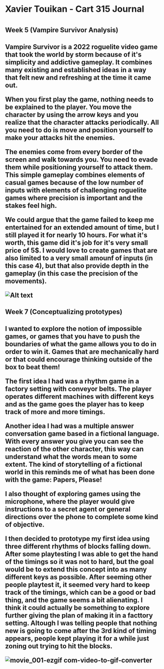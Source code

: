 <h1>Xavier Touikan - Cart 315 Journal<h1>
<h2> Week 5 (Vampire Survivor Analysis)<h2>

<p>
Vampire Survivor is a 2022 roguelite video game that took the world by storm because of it's simplicity and addictive gameplay.
It combines many existing and established ideas in a way that felt new and refreshing at the time it came out.

When you first play the game, nothing needs to be explained to the player. You move the character by using the arrow keys and
you realize that the character attacks periodically. All you need to do is move and position yourself to make your attacks hit the enemies.

The enemies come from every border of the screen and walk towards you. You need to evade them while positioning yourself to attack them.
This simple gameplay combines elements of casual games because of the low number of inputs with elements of challenging roguelite games
where precision is important and the stakes feel high.

We could argue that the game failed to keep me entertained for an extended amount of time, but I still played it for nearly 10 hours.
For what it's worth, this game did it's job for it's very small price of 5$. I would love to create games that are also limited to a
very small amounf of inputs (in this case 4), but that also provide depth in the gameplay (in this case the precision of the movements).
<p>
<img title="a title" alt="Alt text" src="https://github.com/mydigitaltears/CART_315/assets/25814675/c25743dc-b307-480d-a31e-db79892db78c">


<h2> Week 7 (Conceptualizing prototypes)<h2>

<p>
I wanted to explore the notion of impossible games, or games that you have to push the boundaries of what the game allows you to do in order to win it. Games that are mechanically hard or that could encourage thinking outside of the box to beat them!

The first idea I had was a rhythm game in a factory setting with conveyor belts. The player operates different machines with different keys and as the game goes the player has to keep track of more and more timings.

Another idea I had was a multiple answer conversation game based in a fictional language. With every answer you give you can see the reaction of the other character, this way can understand what the words mean to some extent. The kind of storytelling of a fictional world in this reminds me of what has been done with the game: Papers, Please!

I also thought of exploring games using the microphone, where the player would give instructions to a secret agent or general directions over the phone to complete some kind of objective.


I then decided to prototype my first idea using three different rhythms of blocks falling down. After some playtesting I was able to get the hand of the timings so it was not to hard, but the goal would be to extend this concept into as many different keys as possible. After seeming other people playtest it, it seemed very hard to keep track of the timings, which can be a good or bad thing, and the game seems a bit alienating. I think it could actually be something to explore further giving the plan of making it in a facttory setting. Altough I was telling people that nothing new is going to come after the 3rd kind of timing appears, people kept playing it for a while just zoning out trying to hit the blocks.

![movie_001-ezgif com-video-to-gif-converter](https://github.com/mydigitaltears/CART_315/assets/25814675/3b561f25-e0c8-4032-8079-7261e9c75c52)

<p>

